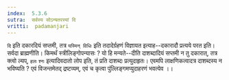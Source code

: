 ```yaml
---
index:  5.3.6
sutra:  सर्वस्य सोऽन्यतरस्यां दि
vritti:  padamanjari
---
```


`दि` इति दकारदियं सप्तमी, तत्र `यस्मिन् विधिः` इति तदादेर्ग्रहणं विज्ञायत इत्याह--दकारादौ प्रत्यये परत इति।
	सर्वदा ब्राह्मणीति। किमर्थं स्त्रीलिङ्गोपन्यासः ? यो हि मन्यते--दीति दाशब्दादियं सप्तमी न तु दकारात्, तत्र क्त्वो ल्यप्, `हलः` `श्नः` इत्यादिवदातो लोप इति, तं प्रति दाशब्दः प्रत्युदाहृतः। एवमपि लाक्षणिकत्वादत्र दाशब्दस्य न भविष्यति ? एवं विजन्तमेतद् द्रष्टव्यम्, एवं च कृत्वा पुंल्लिङ्गमप्युदाहरणं भवत्येव ।।

